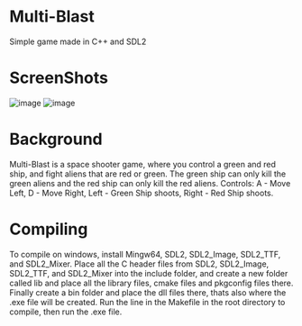 # Multi-Blast
Simple game made in C++ and SDL2 

# ScreenShots
![image](https://github.com/user-attachments/assets/c16d58f5-13be-4deb-9f76-bf38eaeec2a0)
![image](https://github.com/user-attachments/assets/d1c14b08-ff22-408c-9c99-6d3d2cd438c2)


# Background 
Multi-Blast is a space shooter game, where you control a green and red ship, and fight aliens that are red or green. The green ship can only kill the green aliens and the red ship can only kill the red aliens. Controls:  A - Move Left, D - Move Right, Left - Green Ship shoots, Right - Red Ship shoots.

# Compiling 
To compile on windows, install Mingw64, SDL2, SDL2_Image, SDL2_TTF, and SDL2_Mixer. Place all the C header files from SDL2, SDL2_Image, SDL2_TTF, and SDL2_Mixer into the include folder, and create a new folder called lib and place all the library files, cmake files and pkgconfig files there. Finally create a bin folder and place the dll files there, thats also where the .exe file will be created. Run the line in the Makefile in the root directory to compile, then run the .exe file.
